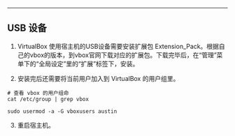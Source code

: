 
---
## USB 设备
1. VirtualBox 使用宿主机的USB设备需要安装扩展包 Extension_Pack。根据自己的vbox的版本，到vbox官网下载对应的扩展包。下载完毕后，在“管理”菜单下的“全局设定”里的“扩展”标签下，安装。

2. 安装完后还需要将当前用户加入到 VirtualBox 的用户组里。
```
# 查看 vbox 的用户组命
cat /etc/group | grep vbox

sudo usermod -a -G vboxusers austin
```

3. 重启宿主机。
